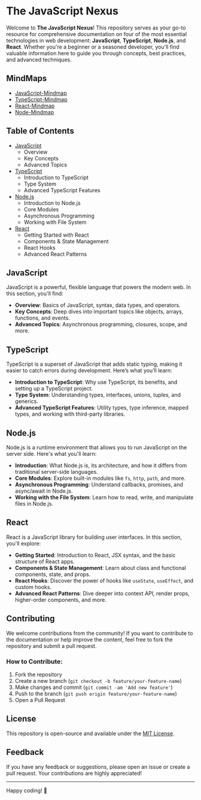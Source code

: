 # The JavaScript Nexus

Welcome to **The JavaScript Nexus**! This repository serves as your go-to resource for comprehensive documentation on four of the most essential technologies in web development: **JavaScript**, **TypeScript**, **Node.js**, and **React**. Whether you're a beginner or a seasoned developer, you'll find valuable information here to guide you through concepts, best practices, and advanced techniques.

## MindMaps

  - [JavaScript-Mindmap](https://roadmap.sh/javascript)
  - [TypeScript-Mindmap](https://roadmap.sh/typescript)
  - [React-Mindmap](https://roadmap.sh/react)
  - [Node-Mindmap](https://roadmap.sh/nodejs)

## Table of Contents

- [JavaScript](#javascript)
  - Overview
  - Key Concepts
  - Advanced Topics
- [TypeScript](#typescript)
  - Introduction to TypeScript
  - Type System
  - Advanced TypeScript Features
- [Node.js](#nodejs)
  - Introduction to Node.js
  - Core Modules
  - Asynchronous Programming
  - Working with File System
- [React](#react)
  - Getting Started with React
  - Components & State Management
  - React Hooks
  - Advanced React Patterns

## JavaScript

JavaScript is a powerful, flexible language that powers the modern web. In this section, you'll find:

- **Overview**: Basics of JavaScript, syntax, data types, and operators.
- **Key Concepts**: Deep dives into important topics like objects, arrays, functions, and events.
- **Advanced Topics**: Asynchronous programming, closures, scope, and more.

## TypeScript

TypeScript is a superset of JavaScript that adds static typing, making it easier to catch errors during development. Here’s what you’ll learn:

- **Introduction to TypeScript**: Why use TypeScript, its benefits, and setting up a TypeScript project.
- **Type System**: Understanding types, interfaces, unions, tuples, and generics.
- **Advanced TypeScript Features**: Utility types, type inference, mapped types, and working with third-party libraries.

## Node.js

Node.js is a runtime environment that allows you to run JavaScript on the server side. Here's what you'll learn:

- **Introduction**: What Node.js is, its architecture, and how it differs from traditional server-side languages.
- **Core Modules**: Explore built-in modules like `fs`, `http`, `path`, and more.
- **Asynchronous Programming**: Understand callbacks, promises, and async/await in Node.js.
- **Working with the File System**: Learn how to read, write, and manipulate files in Node.js.

## React

React is a JavaScript library for building user interfaces. In this section, you'll explore:

- **Getting Started**: Introduction to React, JSX syntax, and the basic structure of React apps.
- **Components & State Management**: Learn about class and functional components, state, and props.
- **React Hooks**: Discover the power of hooks like `useState`, `useEffect`, and custom hooks.
- **Advanced React Patterns**: Dive deeper into context API, render props, higher-order components, and more.

## Contributing

We welcome contributions from the community! If you want to contribute to the documentation or help improve the content, feel free to fork the repository and submit a pull request.

### How to Contribute:

1. Fork the repository
2. Create a new branch (`git checkout -b feature/your-feature-name`)
3. Make changes and commit (`git commit -am 'Add new feature'`)
4. Push to the branch (`git push origin feature/your-feature-name`)
5. Open a Pull Request

## License

This repository is open-source and available under the [MIT License](LICENSE).

## Feedback

If you have any feedback or suggestions, please open an issue or create a pull request. Your contributions are highly appreciated!

---

Happy coding! 🚀

